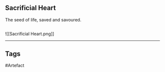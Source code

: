 ## Sacrificial Heart
The seed of life, saved and savoured.
## 
![[Sacrificial Heart.png]]

---
## Tags
#Artefact